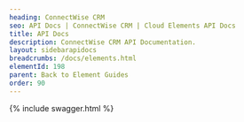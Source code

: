 ```yaml
---
heading: ConnectWise CRM
seo: API Docs | ConnectWise CRM | Cloud Elements API Docs
title: API Docs
description: ConnectWise CRM API Documentation.
layout: sidebarapidocs
breadcrumbs: /docs/elements.html
elementId: 198
parent: Back to Element Guides
order: 90
---
```


{% include swagger.html %}
